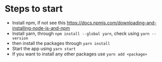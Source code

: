 # Steps to start

- Install npm, if not see this https://docs.npmjs.com/downloading-and-installing-node-js-and-npm
- Install yarn, through `npm install --global yarn`, check using `yarn --version`
- then install the packages through `yarn install`
- Start the app using `yarn start`
- If you want to install any other packages use `yarn add <package>`
